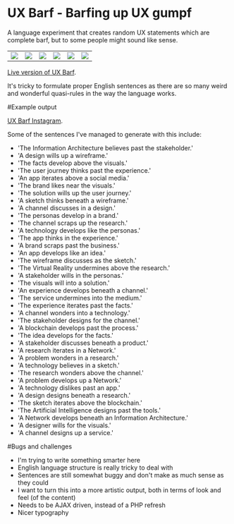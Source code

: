# UX Barf - Barfing up UX gumpf 

A language experiment that creates random UX statements which are complete barf, but to some people might sound like sense.

<table> 
    <tr>
        <td><img src="https://scontent.cdninstagram.com/t51.2885-15/s640x640/sh0.08/e35/12783384_989938461091899_1391513814_n.jpg" /></td>
        <td><img src="https://scontent.cdninstagram.com/t51.2885-15/s640x640/sh0.08/e35/10727455_862909747188508_1699229329_n.jpg" /></td>
        <td><img src="https://scontent.cdninstagram.com/t51.2885-15/s640x640/sh0.08/e35/1171092_1751949361704744_1175033411_n.jpg" /></td>
        <td><img src="https://scontent.cdninstagram.com/t51.2885-15/s640x640/sh0.08/e35/1172047_1661871187411091_107058030_n.jpg" /></td>
        <td><img src="https://scontent.cdninstagram.com/t51.2885-15/s640x640/sh0.08/e35/10644009_979037985500397_367138746_n.jpg" /></td>
        <td><img src="https://scontent.cdninstagram.com/t51.2885-15/s640x640/sh0.08/e35/11326965_474727362729400_1066296413_n.jpg" /></td>
    </tr> 
</table> 

[Live version of UX Barf](http://flexewebs.com/labs/uxbarf).

It's tricky to formulate proper English sentences as there are so many weird and wonderful quasi-rules in the way the language works.

#Example output 

[UX Barf Instagram](http://instagram.com/uxbarf).

Some of the sentences I've managed to generate with this include: 

* 'The Information Architecture believes past the stakeholder.'
* 'A design wills up a wireframe.'
* 'The facts develop above the visuals.'
* 'The user journey thinks past the experience.'
* 'An app iterates above a social media.'
* 'The brand likes near the visuals.'
* 'The solution wills up the user journey.'
* 'A sketch thinks beneath a wireframe.'
* 'A channel discusses in a design.'
* 'The personas develop in a brand.'
* 'The channel scraps up the research.'
* 'A technology develops like the personas.'
* 'The app thinks in the experience.'
* 'A brand scraps past the business.'
* 'An app develops like an idea.'
* 'The wireframe discusses as the sketch.'
* 'The Virtual Reality undermines above the research.' 
* 'A stakeholder wills in the personas.'
* 'The visuals will into a solution.'
* 'An experience develops beneath a channel.'
* 'The service undermines into the medium.'
* 'The experience iterates past the facts.'
* 'A channel wonders into a technology.'
* 'The stakeholder designs for the channel.'
* 'A blockchain develops past the process.'
* 'The idea develops for the facts.'
* 'A stakeholder discusses beneath a product.'
* 'A research iterates in a Network.'
* 'A problem wonders in a research.'
* 'A technology believes in a sketch.'
* 'The research wonders above the channel.' 
* 'A problem develops up a Network.'
* 'A technology dislikes past an app.'
* 'A design designs beneath a research.'
* 'The sketch iterates above the blockchain.'
* 'The Artificial Intelligence designs past the tools.'
* 'A Network develops beneath an Information Architecture.'
* 'A designer wills for the visuals.'
* 'A channel designs up a service.'

#Bugs and challenges 

* I'm trying to write something smarter here 
* English language structure is really tricky to deal with
* Sentences are still somewhat buggy and don't make as much sense as they could 
* I want to turn this into a more artistic output, both in terms of look and feel (of the content) 
* Needs to be AJAX driven, instead of a PHP refresh
* Nicer typography 